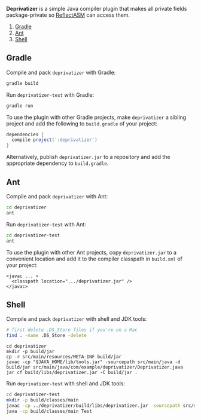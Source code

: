 **Deprivatizer** is a simple Java compiler plugin that makes all private fields package-private so [ReflectASM](/EsotericSoftware/reflectasm) can access them.

1. [Gradle](#gradle)
2. [Ant](#ant)
3. [Shell](#shell)

## Gradle

Compile and pack ```deprivatizer``` with Gradle:

```sh
gradle build
```

Run ```deprivatizer-test``` with Gradle:

```sh
gradle run
```

To use the plugin with other Gradle projects, make ```deprivatizer``` a sibling project and add the following to ```build.gradle``` of your project:

```gradle
dependencies {
  compile project(':deprivatizer')
}
```

Alternatively, publish ```deprivatizer.jar``` to a repository and add the appropriate dependency to ```build.gradle```.

## Ant

Compile and pack ```deprivatizer``` with Ant:
```sh
cd deprivatizer
ant
```

Run ```deprivatizer-test``` with Ant:

```sh
cd deprivatizer-test
ant
```

To use the plugin with other Ant projects, copy ```deprivatizer.jar``` to a convenient location and add it to the compiler classpath in ```build.xml``` of your project:

```ant
<javac ... >
  <classpath location=".../deprivatizer.jar" />
</javac>
```

## Shell

Compile and pack ```deprivatizer``` with shell and JDK tools:

```sh
# first delete .DS_Store files if you're on a Mac
find . -name .DS_Store -delete
```

```
cd deprivatizer
mkdir -p build/jar
cp -r src/main/resources/META-INF build/jar
javac -cp "$JAVA_HOME/lib/tools.jar" -sourcepath src/main/java -d build/jar src/main/java/com/example/deprivatizer/Deprivatizer.java
jar cf build/libs/deprivatizer.jar -C build/jar .
```

Run ```deprivatizer-test``` with shell and JDK tools:

```sh
cd deprivatizer-test
mkdir -p build/classes/main
javac -cp ../deprivatizer/build/libs/deprivatizer.jar -sourcepath src/main/java -d build/classes/main src/main/java/Test.java
java -cp build/classes/main Test
```
